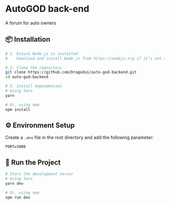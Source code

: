 # AutoGOD back-end

A forum for auto owners

## 📦 Installation

```bash
# 1. Ensure Node.js is installed
#    Download and install Node.js from https://nodejs.org if it’s not already installed.

# 2. Clone the repository
git clone https://github.com/Dragodui/auto-god-backend.git
cd auto-god-backend

# 3. Install dependencies
# Using Yarn
yarn

# Or, using npm
npm install
```
## ⚙️ Environment Setup

Create a `.env` file in the root directory and add the following parameter:

```env
PORT=3000
```

## 🚀 Run the Project

```bash
# Start the development server
# Using Yarn
yarn dev

# Or, using npm
npm run dev
```
